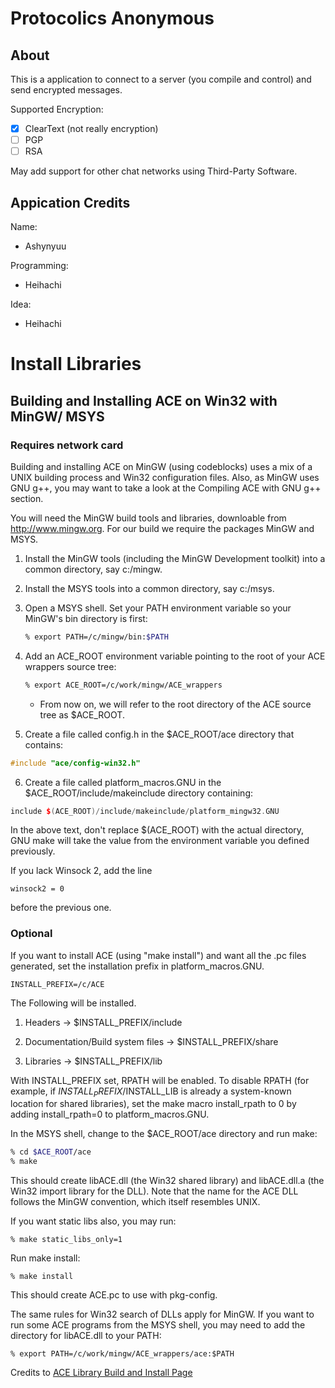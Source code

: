 Protocolics Anonymous
=====================

## About

This is a application to connect to a server (you compile and control) and send encrypted messages.

Supported Encryption:

- [X] ClearText (not really encryption)
- [ ] PGP
- [ ] RSA

May add support for other chat networks using Third-Party Software.

## Appication Credits

Name:

* Ashynyuu

Programming:

* Heihachi

Idea: 

* Heihachi

Install Libraries
=================

## Building and Installing ACE on Win32 with MinGW/ MSYS

### Requires network card

Building and installing ACE on MinGW (using codeblocks) uses a mix of a UNIX building process and Win32 configuration files.
Also, as MinGW uses GNU g++, you may want to take a look at the Compiling ACE with GNU g++ section.

You will need the MinGW build tools and libraries, downloable from http://www.mingw.org.
For our build we require the packages MinGW and MSYS.

1. Install the MinGW tools (including the MinGW Development toolkit) into a common directory, say c:/mingw.

2. Install the MSYS tools into a common directory, say c:/msys.

3. Open a MSYS shell. Set your PATH environment variable so your MinGW's bin directory is first:
    ```bash
    % export PATH=/c/mingw/bin:$PATH
    ```
4. Add an ACE_ROOT environment variable pointing to the root of your ACE wrappers source tree:
    ```bash
    % export ACE_ROOT=/c/work/mingw/ACE_wrappers
    ```
	* From now on, we will refer to the root directory of the ACE source tree as $ACE_ROOT.

5. Create a file called config.h in the $ACE_ROOT/ace directory that contains:
```C++
#include "ace/config-win32.h"
```
6. Create a file called platform_macros.GNU in the $ACE_ROOT/include/makeinclude directory containing:
```c++
include $(ACE_ROOT)/include/makeinclude/platform_mingw32.GNU
```

In the above text, don't replace $(ACE_ROOT) with the actual directory, GNU make will take the value from the environment variable you defined previously.

If you lack Winsock 2, add the line
```
winsock2 = 0
```

before the previous one.

### Optional

If you want to install ACE (using "make install") and want all the .pc files generated, set the installation prefix in platform_macros.GNU.
```
INSTALL_PREFIX=/c/ACE
```
The Following will be installed.

1. Headers -> $INSTALL_PREFIX/include

2. Documentation/Build system files -> $INSTALL_PREFIX/share

3. Libraries -> $INSTALL_PREFIX/lib

With INSTALL_PREFIX set, RPATH will be enabled. To disable RPATH (for example, if $INSTALL_PREFIX/$INSTALL_LIB is already a system-known location for shared libraries), set the make macro install_rpath to 0 by adding install_rpath=0 to platform_macros.GNU.

In the MSYS shell, change to the $ACE_ROOT/ace directory and run make:
```bash
% cd $ACE_ROOT/ace
% make
```

This should create libACE.dll (the Win32 shared library) and libACE.dll.a (the Win32 import library for the DLL). Note that the name for the ACE DLL follows the MinGW convention, which itself resembles UNIX.

If you want static libs also, you may run:
```
% make static_libs_only=1
```

Run make install:
```
% make install
```

This should create ACE.pc to use with pkg-config.

The same rules for Win32 search of DLLs apply for MinGW. If you want to run some ACE programs from the MSYS shell, you may need to add the directory for libACE.dll to your PATH:
```
% export PATH=/c/work/mingw/ACE_wrappers/ace:$PATH
```

Credits to [ACE Library Build and Install Page](http://www.dre.vanderbilt.edu/~schmidt/DOC_ROOT/ACE/ACE-INSTALL.html#mingw)